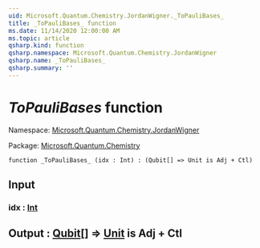 ```yaml
---
uid: Microsoft.Quantum.Chemistry.JordanWigner._ToPauliBases_
title: _ToPauliBases_ function
ms.date: 11/14/2020 12:00:00 AM
ms.topic: article
qsharp.kind: function
qsharp.namespace: Microsoft.Quantum.Chemistry.JordanWigner
qsharp.name: _ToPauliBases_
qsharp.summary: ''
---
```


# _ToPauliBases_ function

Namespace: [Microsoft.Quantum.Chemistry.JordanWigner](xref:Microsoft.Quantum.Chemistry.JordanWigner)

Package: [Microsoft.Quantum.Chemistry](https://nuget.org/packages/Microsoft.Quantum.Chemistry)




```qsharp
function _ToPauliBases_ (idx : Int) : (Qubit[] => Unit is Adj + Ctl)
```


## Input

### idx : [Int](xref:microsoft.quantum.lang-ref.int)





## Output : [Qubit](xref:microsoft.quantum.lang-ref.qubit)[] => [Unit](xref:microsoft.quantum.lang-ref.unit)  is Adj + Ctl

